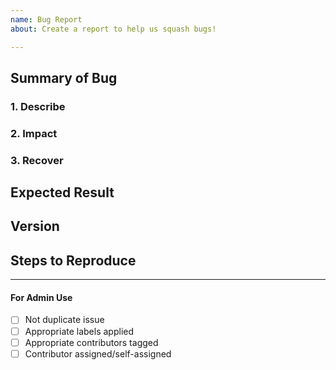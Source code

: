 ```yaml
---
name: Bug Report 
about: Create a report to help us squash bugs!

---
```


<!-- < < < < < < < < < < < < < < < < < < < < < < < < < < < < < < < < < ☺ 
v                            ✰  Thanks for opening an issue! ✰    
v    Before smashing the submit button please review the template.
v    Please also ensure that this is not a duplicate issue :)  
☺ > > > > > > > > > > > > > > > > > > > > > > > > > > > > > > > > >  -->

## Summary of Bug

### 1. Describe
<!-- Concisely describe the issue -->

### 2. Impact
<!-- What impact to the system the issue results -->

### 3. Recover
<!-- How does system go back to normal once it happens? -->

## Expected Result

<!-- What result is expected after the issue addressed? -->

## Version

<!-- git commit hash, output of `exchaincli --version`, output of `exchaind --version` -->

## Steps to Reproduce

<!-- What commands in order should someone run to reproduce your problem -->

____

#### For Admin Use

- [ ] Not duplicate issue
- [ ] Appropriate labels applied
- [ ] Appropriate contributors tagged
- [ ] Contributor assigned/self-assigned

